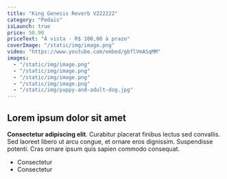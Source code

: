 ```yaml
---
title: "King Genesis Reverb V222222"
category: "Pedais"
isLaunch: true
price: 50.90
priceText: "À vista - R$ 100,00 à prazo"
coverImage: "/static/img/image.png"
video: "https://www.youtube.com/embed/gbflVmASqMM"
images:
  - "/static/img/image.png"
  - "/static/img/image.png"
  - "/static/img/image.png"
  - "/static/img/image.png"
  - "/static/img/puppy-and-adult-dog.jpg"
---
```


## Lorem ipsum dolor sit amet

**Consectetur adipiscing elit**. Curabitur placerat finibus lectus sed convallis. Sed laoreet libero ut arcu congue, et ornare eros dignissim. Suspendisse potenti. Cras ornare ipsum quis sapien commodo consequat.

+ Consectetur
+ Consectetur
